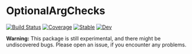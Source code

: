 # OptionalArgChecks

[![Build Status](https://github.com/simeonschaub/OptionalArgChecks.jl/workflows/CI/badge.svg)](https://github.com/simeonschaub/OptionalArgChecks.jl/actions)
[![Coverage](https://codecov.io/gh/simeonschaub/OptionalArgChecks.jl/branch/master/graph/badge.svg)](https://codecov.io/gh/simeonschaub/OptionalArgChecks.jl)
[![Stable](https://img.shields.io/badge/docs-stable-blue.svg)](https://simeonschaub.github.io/OptionalArgChecks.jl/stable)
[![Dev](https://img.shields.io/badge/docs-dev-blue.svg)](https://simeonschaub.github.io/OptionalArgChecks.jl/dev)

**Warning:** This package is still experimental, and there might be undiscovered bugs. Please open an issue, if you encounter any problems.
